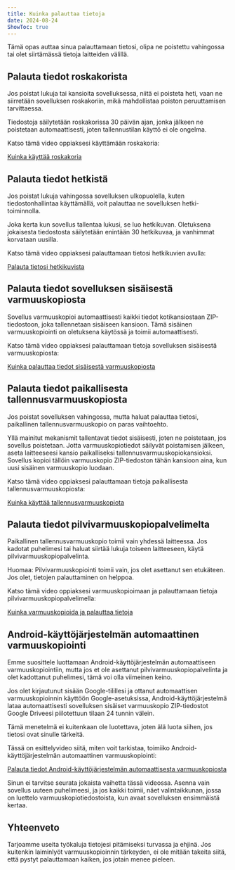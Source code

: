 ```yaml
---
title: Kuinka palauttaa tietoja  
date: 2024-08-24  
ShowToc: true
---
```


Tämä opas auttaa sinua palauttamaan tietosi, olipa ne poistettu vahingossa tai olet siirtämässä tietoja laitteiden välillä.

## Palauta tiedot roskakorista

Jos poistat lukuja tai kansioita sovelluksessa, niitä ei poisteta heti, vaan ne siirretään sovelluksen roskakoriin, mikä mahdollistaa poiston peruuttamisen tarvittaessa.

Tiedostoja säilytetään roskakorissa 30 päivän ajan, jonka jälkeen ne poistetaan automaattisesti, joten tallennustilan käyttö ei ole ongelma.

Katso tämä video oppiaksesi käyttämään roskakoria:  

[Kuinka käyttää roskakoria](https://youtube.com/shorts/WUrHmY4-T30?feature=share)

## Palauta tiedot hetkistä

Jos poistat lukuja vahingossa sovelluksen ulkopuolella, kuten tiedostonhallintaa käyttämällä, voit palauttaa ne sovelluksen hetki-toiminnolla.

Joka kerta kun sovellus tallentaa lukusi, se luo hetkikuvan. Oletuksena jokaisesta tiedostosta säilytetään enintään 30 hetkikuvaa, ja vanhimmat korvataan uusilla.

Katso tämä video oppiaksesi palauttamaan tietosi hetkikuvien avulla:  

[Palauta tietosi hetkikuvista](https://youtu.be/QRlzmj-Vp88)

## Palauta tiedot sovelluksen sisäisestä varmuuskopiosta

Sovellus varmuuskopioi automaattisesti kaikki tiedot kotikansiostaan ZIP-tiedostoon, joka tallennetaan sisäiseen kansioon. Tämä sisäinen varmuuskopiointi on oletuksena käytössä ja toimii automaattisesti.

Katso tämä video oppiaksesi palauttamaan tietoja sovelluksen sisäisestä varmuuskopiosta:  

[Kuinka palauttaa tiedot sisäisestä varmuuskopiosta](https://youtube.com/shorts/GAOLcbpsCHQ?feature=share)

## Palauta tiedot paikallisesta tallennusvarmuuskopiosta

Jos poistat sovelluksen vahingossa, mutta haluat palauttaa tietosi, paikallinen tallennusvarmuuskopio on paras vaihtoehto.

Yllä mainitut mekanismit tallentavat tiedot sisäisesti, joten ne poistetaan, jos sovellus poistetaan. Jotta varmuuskopiotiedot säilyvät poistamisen jälkeen, aseta laitteeseesi kansio paikalliseksi tallennusvarmuuskopiokansioksi. Sovellus kopioi tällöin varmuuskopio ZIP-tiedoston tähän kansioon aina, kun uusi sisäinen varmuuskopio luodaan.

Katso tämä video oppiaksesi palauttamaan tietoja paikallisesta tallennusvarmuuskopiosta:  

[Kuinka käyttää tallennusvarmuuskopiota](https://youtu.be/Y-M5V3OKWM8)

## Palauta tiedot pilvivarmuuskopiopalvelimelta

Paikallinen tallennusvarmuuskopio toimii vain yhdessä laitteessa. Jos kadotat puhelimesi tai haluat siirtää lukuja toiseen laitteeseen, käytä pilvivarmuuskopiopalvelinta.

Huomaa: Pilvivarmuuskopiointi toimii vain, jos olet asettanut sen etukäteen. Jos olet, tietojen palauttaminen on helppoa.

Katso tämä video oppiaksesi varmuuskopioimaan ja palauttamaan tietoja pilvivarmuuskopiopalvelimella:  

[Kuinka varmuuskopioida ja palauttaa tietoja](https://youtube.com/shorts/F2UTxySivO4)

## Android-käyttöjärjestelmän automaattinen varmuuskopiointi

Emme suosittele luottamaan Android-käyttöjärjestelmän automaattiseen varmuuskopiointiin, mutta jos et ole asettanut pilvivarmuuskopiopalvelinta ja olet kadottanut puhelimesi, tämä voi olla viimeinen keino.

Jos olet kirjautunut sisään Google-tilillesi ja ottanut automaattisen varmuuskopioinnin käyttöön Google-asetuksissa, Android-käyttöjärjestelmä lataa automaattisesti sovelluksen sisäiset varmuuskopio ZIP-tiedostot Google Driveesi piilotettuun tilaan 24 tunnin välein.

Tämä menetelmä ei kuitenkaan ole luotettava, joten älä luota siihen, jos tietosi ovat sinulle tärkeitä.

Tässä on esittelyvideo siitä, miten voit tarkistaa, toimiiko Android-käyttöjärjestelmän automaattinen varmuuskopiointi:  

[Palauta tiedot Android-käyttöjärjestelmän automaattisesta varmuuskopiosta](https://youtu.be/PMrsCCpMebk)

Sinun ei tarvitse seurata jokaista vaihetta tässä videossa. Asenna vain sovellus uuteen puhelimeesi, ja jos kaikki toimii, näet valintaikkunan, jossa on luettelo varmuuskopiotiedostoista, kun avaat sovelluksen ensimmäistä kertaa.

## Yhteenveto

Tarjoamme useita työkaluja tietojesi pitämiseksi turvassa ja ehjinä. Jos kuitenkin laiminlyöt varmuuskopioinnin tärkeyden, ei ole mitään takeita siitä, että pystyt palauttamaan kaiken, jos jotain menee pieleen.
